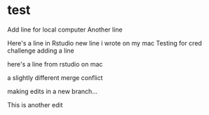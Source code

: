 # test

Add line for local computer
Another line

Here's a line in Rstudio
new line i wrote on my  mac
Testing for cred challenge
adding a line

here's a line from rstudio on mac

a slightly different merge conflict

making edits in a new branch...

This is another edit
